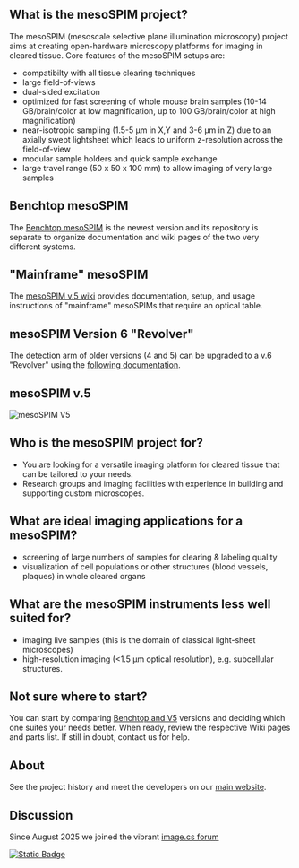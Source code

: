 ## What is the mesoSPIM project?
The mesoSPIM (mesoscale selective plane illumination microscopy) project
aims at creating open-hardware microscopy platforms for imaging in cleared tissue. Core features of the mesoSPIM setups are:

* compatibilty with all tissue clearing techniques
* large field-of-views
* dual-sided excitation
* optimized for fast screening of whole mouse brain samples (10-14 GB/brain/color at low magnification, up to 100 GB/brain/color at high magnification)
* near-isotropic sampling (1.5-5 µm in X,Y and 3-6 µm in Z) due to an axially swept lightsheet which leads to uniform z-resolution across the field-of-view
* modular sample holders and quick sample exchange
* large travel range (50 x 50 x 100 mm) to allow imaging of very large samples

## Benchtop mesoSPIM
The [Benchtop mesoSPIM](https://github.com/mesoSPIM/benchtop-hardware) is the newest version and its repository is separate to organize documentation and wiki pages of the two very different systems.

## "Mainframe" mesoSPIM
The [mesoSPIM v.5 wiki](https://github.com/mesoSPIM/mesoSPIM-hardware-documentation/wiki) provides documentation, setup, and usage instructions of "mainframe" mesoSPIMs that require an optical table.

## mesoSPIM Version 6 "Revolver"
The detection arm of older versions (4 and 5) can be upgraded to a v.6 "Revolver" using the [following documentation](https://github.com/mesoSPIM/benchtop-hardware/tree/main/v4-5-upgrade-2023).

## mesoSPIM v.5
![mesoSPIM V5](images/mesoSPIM-V5.jpg)

## Who is the mesoSPIM project for?
* You are looking for a versatile imaging platform for cleared tissue that can be tailored to your needs.
* Research groups and imaging facilities with experience in building and supporting custom microscopes.

## What are ideal imaging applications for a mesoSPIM?
* screening of large numbers of samples for clearing & labeling quality
* visualization of cell populations or other structures (blood vessels, plaques) in whole cleared organs

## What are the mesoSPIM instruments less well suited for?
* imaging live samples (this is the domain of classical light-sheet microscopes)
* high-resolution imaging (<1.5 µm optical resolution), e.g. subcellular structures.

## Not sure where to start?
You can start by comparing [Benchtop and V5](https://github.com/mesoSPIM/benchtop-hardware/tree/main) versions and deciding which one suites your needs better. When ready, review the respective Wiki pages and parts list. If still in doubt, contact us for help.

## About
See the project history and meet the developers on our [main website](https://mesospim.org/about/).

## Discussion
Since August 2025 we joined the vibrant [image.cs forum](https://forum.image.sc/tag/mesospim)

[![Static Badge](https://img.shields.io/badge/user_forum-image.sc-blue)](https://forum.image.sc/tag/mesospim)
